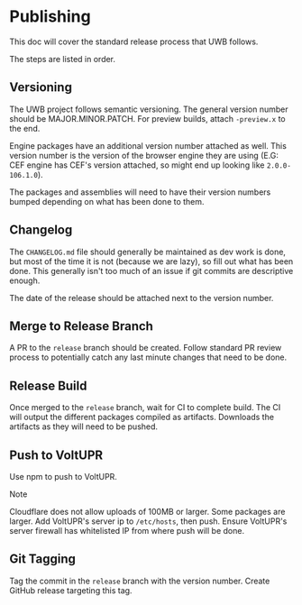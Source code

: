# Publishing

This doc will cover the standard release process that UWB follows.

The steps are listed in order.

## Versioning

The UWB project follows semantic versioning. The general version number should be MAJOR.MINOR.PATCH. For preview builds, attach `-preview.x` to the end.

Engine packages have an additional version number attached as well. This version number is the version of the browser engine they are using (E.G: CEF engine has CEF's version attached, so might end up looking like `2.0.0-106.1.0`).

The packages and assemblies will need to have their version numbers bumped depending on what has been done to them.

## Changelog

The `CHANGELOG.md` file should generally be maintained as dev work is done, but most of the time it is not (because we are lazy), so fill out what has been done. This generally isn't too much of an issue if git commits are descriptive enough.

The date of the release should be attached next to the version number.

## Merge to Release Branch

A PR to the `release` branch should be created. Follow standard PR review process to potentially catch any last minute changes that need to be done.

## Release Build

Once merged to the `release` branch, wait for CI to complete build. The CI will output the different packages compiled as artifacts. Downloads the artifacts as they will need to be pushed.

## Push to VoltUPR

Use npm to push to VoltUPR.

> [!NOTE]
> 
> Cloudflare does not allow uploads of 100MB or larger. Some packages are larger. Add VoltUPR's server ip to `/etc/hosts`, then push. Ensure VoltUPR's server firewall has whitelisted IP from where push will be done.

## Git Tagging

Tag the commit in the `release` branch with the version number. Create GitHub release targeting this tag.

